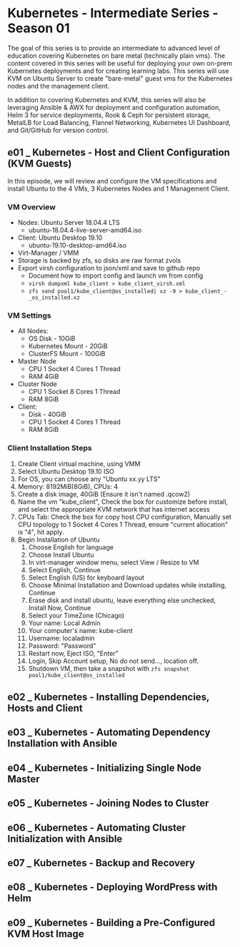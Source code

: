 # Kubernetes - Intermediate Series - Season 01
The goal of this series is to provide an intermediate to advanced level of education covering Kubernetes on bare metal (technically plain vms). The content covered in this series will be useful for deploying your own on-prem Kubernetes deployments and for creating learning labs. This series will use KVM on Ubuntu Server to create "bare-metal" guest vms for the Kubernetes nodes and the management client.

In addition to covering Kubernetes and KVM, this series will also be leveraging Ansible & AWX for deployment and configuration automation, Helm 3 for service deployments, Rook & Ceph for persistent storage, MetalLB for Load Balancing, Flannel Networking, Kubernetes UI Dashboard, and Git/GitHub for version control.

## e01 _ Kubernetes - Host and Client Configuration (KVM Guests)
In this episode, we will review and configure the VM specifications and install Ubuntu to the 4 VMs, 3 Kubernetes Nodes and 1 Management Client.

### VM Overview
  - Nodes: Ubuntu Server 18.04.4 LTS
    - ubuntu-18.04.4-live-server-amd64.iso
  - Client: Ubuntu Desktop 19.10
    - ubuntu-19.10-desktop-amd64.iso
  - Virt-Manager / VMM
  - Storage is backed by zfs, so disks are raw format zvols
  - Export virsh configuration to json/xml and save to github repo
    - Document how to import config and launch vm from config
    - `virsh dumpxml kube_client > kube_client_virsh.xml`
    - `zfs send pool1/kube_client@os_installed| xz -9 > kube_client_-_os_installed.xz`

### VM Settings
  - All Nodes:
    - OS Disk - 10GiB
    - Kubernetes Mount - 20GiB
    - ClusterFS Mount - 100GiB
  - Master Node
    - CPU 1 Socket 4 Cores 1 Thread
    - RAM 4GiB
  - Cluster Node
    - CPU 1 Socket 8 Cores 1 Thread
    - RAM 8GiB
  - Client:
    - Disk - 40GiB
    - CPU 1 Socket 4 Cores 1 Thread
    - RAM 8GiB

### Client Installation Steps
1. Create Client virtual machine, using VMM
2. Select Ubuntu Desktop 19.10 ISO
3. For OS, you can choose any "Ubuntu xx.yy LTS"
4. Memory: 8192MiB(8GiB), CPUs: 4
5. Create a disk image, 40GiB (Ensure it isn't named .qcow2)
6. Name the vm "kube_client", Check the box for customize before install, and select the appropriate KVM network that has internet access
7. CPUs Tab: Check the box for copy host CPU configuration, Manually set CPU topology to 1 Socket 4 Cores 1 Thread, ensure "current allocation" is "4", hit apply.
8. Begin Installation of Ubuntu
    1. Choose English for language
    2. Choose Install Ubuntu
    3. In virt-manager window menu, select View / Resize to VM
    4. Select English, Continue
    5. Select English (US) for keyboard layout
    6. Choose Minimal Installation and Download updates while installing, Continue
    7. Erase disk and install ubuntu, leave everything else unchecked, Install Now, Continue
    8. Select your TimeZone (Chicago)
    9. Your name: Local Admin
    10. Your computer's name: kube-client
    11. Username: localadmin
    12. Password: "Password"
    13. Restart now, Eject ISO, "Enter"
    14. Login, Skip Account setup, No do not send..., location off.
    15. Shutdown VM, then take a snapshot with `zfs snapshot pool1/kube_client@os_installed`

## e02 _ Kubernetes - Installing Dependencies, Hosts and Client

## e03 _ Kubernetes - Automating Dependency Installation with Ansible

## e04 _ Kubernetes - Initializing Single Node Master

## e05 _ Kubernetes - Joining Nodes to Cluster

## e06 _ Kubernetes - Automating Cluster Initialization with Ansible

## e07 _ Kubernetes - Backup and Recovery

## e08 _ Kubernetes - Deploying WordPress with Helm

## e09 _ Kubernetes - Building a Pre-Configured KVM Host Image